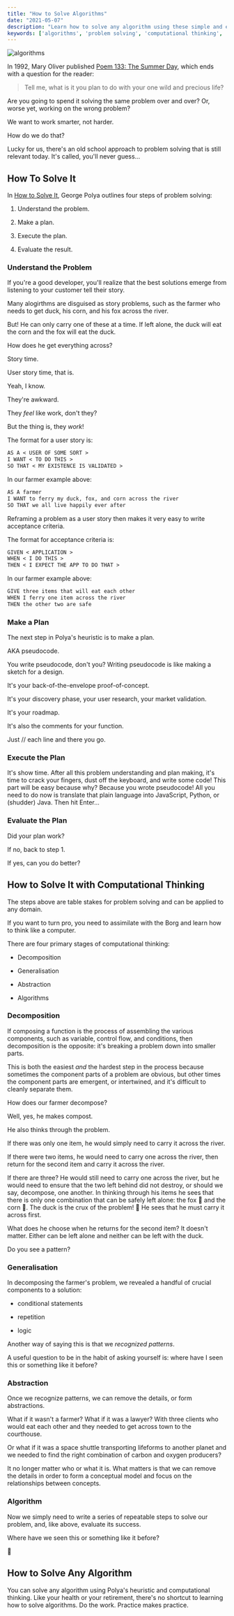 ```yaml
---
title: "How to Solve Algorithms"
date: "2021-05-07"
description: "Learn how to solve any algorithm using these simple and easy-to-remember techiques."
keywords: ['algorithms', 'problem solving', 'computational thinking', 'heuristics']
---
```



![ algorithms ](./jarednielsen-algorithms.png)

In 1992, Mary Oliver published [Poem 133: The Summer Day](https://www.loc.gov/programs/poetry-and-literature/poet-laureate/poet-laureate-projects/poetry-180/all-poems/item/poetry-180-133/the-summer-day/), which ends with a question for the reader:

> Tell me, what is it you plan to do with your one wild and precious life?

Are you going to spend it solving the same problem over and over? Or, worse yet, working on the wrong problem? 

We want to work smarter, not harder. 

How do we do that? 

Lucky for us, there's an old school approach to problem solving that is still relevant today. It's called, you'll never guess...


## How To Solve It

In [How to Solve It](https://amzn.to/33Mp30d), George Polya outlines four steps of problem solving: 

1. Understand the problem.

2. Make a plan.

3. Execute the plan. 

4. Evaluate the result.


### Understand the Problem

If you're a good developer, you'll realize that the best solutions emerge from listening to your customer tell their story. 

Many alogirthms are disguised as story problems, such as the farmer who needs to get duck, his corn, and his fox across the river.  

But! He can only carry one of these at a time. If left alone, the duck will eat the corn and the fox will eat the duck.

How does he get everything across?

Story time.

User story time, that is.

Yeah, I know. 

They're awkward. 

They _feel_ like work, don't they?

But the thing is, they _work_! 

The format for a user story is: 

```md
AS A < USER OF SOME SORT >
I WANT < TO DO THIS >
SO THAT < MY EXISTENCE IS VALIDATED >
```

In our farmer example above: 

```md
AS A farmer
I WANT to ferry my duck, fox, and corn across the river
SO THAT we all live happily ever after
```

Reframing a problem as a user story then makes it very easy to write acceptance criteria. 

The format for acceptance criteria is: 
```md
GIVEN < APPLICATION >
WHEN < I DO THIS >
THEN < I EXPECT THE APP TO DO THAT >
```

In our farmer example above: 
```md
GIVE three items that will eat each other
WHEN I ferry one item across the river
THEN the other two are safe
```


### Make a Plan

The next step in Polya's heuristic is to make a plan.

AKA pseudocode. 

You write pseudocode, don't you? Writing pseudocode is like making a sketch for a design. 

It's your back-of-the-envelope proof-of-concept. 

It's your discovery phase, your user research, your market validation. 

It's your roadmap. 

It's also the comments for your function. 

Just // each line and there you go. 


### Execute the Plan

It's show time. After all this problem understanding and plan making, it's time to crack your fingers, dust off the keyboard, and write some code! This part will be easy because why? Because you wrote pseudocode! All you need to do now is translate that plain language into JavaScript, Python, or (shudder) Java. Then hit Enter...


### Evaluate the Plan

Did your plan work? 

If no, back to step 1. 

If yes, can you do better? 


## How to Solve It with Computational Thinking 

The steps above are table stakes for problem solving and can be applied to any domain. 

If you want to turn pro, you need to assimilate with the Borg and learn how to think like a computer. 

There are four primary stages of computational thinking: 

* Decomposition

* Generalisation

* Abstraction 

* Algorithms 


### Decomposition

If composing a function is the process of assembling the various components, such as variable, control flow, and conditions, then decomposition is the opposite: it's breaking a problem down into smaller parts.

This is both the easiest _and_ the hardest step in the process because sometimes the component parts of a problem are obvious, but other times the component parts are emergent, or intertwined, and it's difficult to cleanly separate them. 

How does our farmer decompose? 

Well, yes, he makes compost.

He also thinks through the problem.

If there was only one item, he would simply need to carry it across the river.

If there were two items, he would need to carry one across the river, then return for the second item and carry it across the river. 

If there are three? He would still need to carry one across the river, but he would need to ensure that the two left behind did not destroy, or should we say, decompose, one another. In thinking through his items he sees that there is only one combination that can be safely left alone: the fox 🦊 and the corn 🌽. The duck is the crux of the problem! 🦆 He sees that he must carry it across first. 

What does he choose when he returns for the second item? It doesn't matter. Either can be left alone and neither can be left with the duck. 

Do you see a pattern? 


### Generalisation

In decomposing the farmer's problem, we revealed a handful of crucial components to a solution: 

* conditional statements

* repetition

* logic

Another way of saying this is that we _recognized patterns_. 

A useful question to be in the habit of asking yourself is: where have I seen this or something like it before? 


### Abstraction 

Once we recognize patterns, we can remove the details, or form abstractions.

What if it wasn't a farmer? What if it was a lawyer? With three clients who would eat each other and they needed to get across town to the courthouse. 

Or what if it was a space shuttle transporting lifeforms to another planet and we needed to find the right combination of carbon and oxygen producers? 

It no longer matter who or what it is. What matters is that we can remove the details in order to form a conceptual model and focus on the relationships between concepts. 


### Algorithm

Now we simply need to write a series of repeatable steps to solve our problem, and, like above, evaluate its success. 

Where have we seen this or something like it before? 

🤔


## How to Solve Any Algorithm

You can solve any algorithm using Polya's heuristic and computational thinking. Like your health or your retirement, there's no shortcut to learning how to solve algorithms. Do the work. Practice makes practice. 